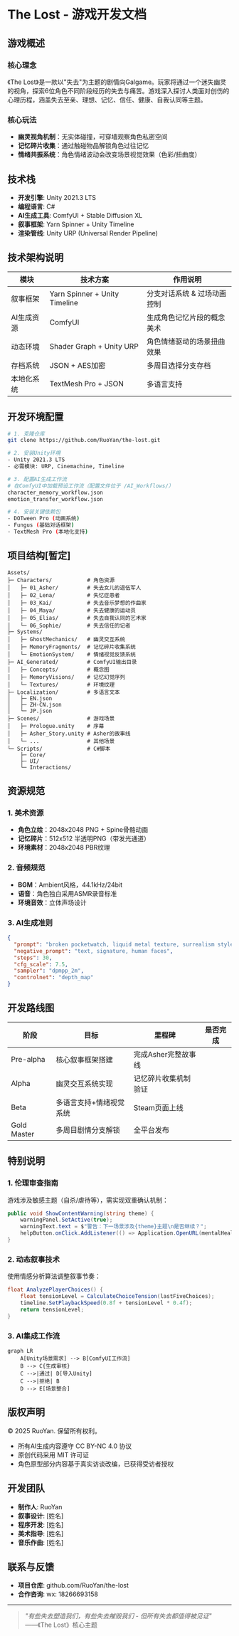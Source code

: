 # The Lost - 游戏开发文档

## 游戏概述

### 核心理念
《The Lost》是一款以"失去"为主题的剧情向Galgame。玩家将通过一个迷失幽灵的视角，探索6位角色不同阶段经历的失去与痛苦。游戏深入探讨人类面对创伤的心理历程，涵盖失去至亲、理想、记忆、信任、健康、自我认同等主题。

### 核心玩法
- **幽灵视角机制**：无实体碰撞，可穿墙观察角色私密空间
- **记忆碎片收集**：通过触碰物品解锁角色过往记忆
- **情绪共振系统**：角色情绪波动会改变场景视觉效果（色彩/扭曲度）

## 技术栈
- **开发引擎**: Unity 2021.3 LTS
- **编程语言**: C#
- **AI生成工具**: ComfyUI + Stable Diffusion XL
- **叙事框架**: Yarn Spinner + Unity Timeline
- **渲染管线**: Unity URP (Universal Render Pipeline)

## 技术架构说明
| 模块 | 技术方案 | 作用说明 |
|------|----------|----------|
| 叙事框架 | Yarn Spinner + Unity Timeline | 分支对话系统 & 过场动画控制 |
| AI生成资源 | ComfyUI  | 生成角色记忆片段的概念美术 |
| 动态环境 | Shader Graph + Unity URP | 角色情绪驱动的场景扭曲效果 |
| 存档系统 | JSON + AES加密 | 多周目选择分支存档 |
| 本地化系统 | TextMesh Pro + JSON | 多语言支持 |

## 开发环境配置

```bash
# 1. 克隆仓库
git clone https://github.com/RuoYan/the-lost.git

# 2. 安装Unity环境
- Unity 2021.3 LTS
- 必需模块: URP, Cinemachine, Timeline

# 3. 配置AI生成工作流
# 在ComfyUI中加载预设工作流（配置文件位于 /AI_Workflows/）
character_memory_workflow.json
emotion_transfer_workflow.json

# 4. 安装关键依赖包
- DOTween Pro (动画系统)
- Fungus (基础对话框架)
- TextMesh Pro (本地化支持)
```

## 项目结构[暂定]

```
Assets/
├─ Characters/           # 角色资源
│   ├─ 01_Asher/         # 失去女儿的退伍军人
│   ├─ 02_Lena/          # 失忆症患者
│   ├─ 03_Kai/           # 失去音乐梦想的作曲家
│   ├─ 04_Maya/          # 失去健康的运动员
│   ├─ 05_Elias/         # 失去自我认同的艺术家
│   └─ 06_Sophie/        # 失去信任的记者
├─ Systems/
│   ├─ GhostMechanics/   # 幽灵交互系统
│   ├─ MemoryFragments/  # 记忆碎片收集系统
│   └─ EmotionSystem/    # 情绪视觉反馈系统
├─ AI_Generated/         # ComfyUI输出目录
│   ├─ Concepts/         # 概念图
│   ├─ MemoryVisions/    # 记忆幻觉序列
│   └─ Textures/         # 环境纹理
├─ Localization/         # 多语言文本
│   ├─ EN.json
│   ├─ ZH-CN.json
│   └─ JP.json
├─ Scenes/               # 游戏场景
│   ├─ Prologue.unity    # 序幕
│   ├─ Asher_Story.unity # Asher的故事线
│   └─ ...               # 其他场景
└─ Scripts/              # C#脚本
    ├─ Core/
    ├─ UI/
    └─ Interactions/
```

## 资源规范

### 1. 美术资源
- **角色立绘**：2048x2048 PNG + Spine骨骼动画
- **记忆碎片**：512x512 半透明PNG（带发光通道）
- **环境素材**：2048x2048 PBR纹理

### 2. 音频规范
- **BGM**：Ambient风格，44.1kHz/24bit
- **语音**：角色独白采用ASMR录音标准
- **环境音效**：立体声场设计

### 3. AI生成准则

```json
{
  "prompt": "broken pocketwatch, liquid metal texture, surrealism style, emotional decay theme",
  "negative_prompt": "text, signature, human faces",
  "steps": 30,
  "cfg_scale": 7.5,
  "sampler": "dpmpp_2m",
  "controlnet": "depth_map"
}
```

## 开发路线图

| 阶段 | 目标 | 里程碑 | 是否完成 |
|------|------|--------|----------|
| Pre-alpha | 核心叙事框架搭建 | 完成Asher完整故事线 |  |
| Alpha | 幽灵交互系统实现 | 记忆碎片收集机制验证 |  |
| Beta | 多语言支持+情绪视觉系统 | Steam页面上线 |  |
| Gold Master | 多周目剧情分支解锁 | 全平台发布 |  |

## 特别说明

### 1. 伦理审查指南
游戏涉及敏感主题（自杀/虐待等），需实现双重确认机制：

```csharp
public void ShowContentWarning(string theme) {
    warningPanel.SetActive(true);
    warningText.text = $"警告：下一场景涉及{theme}主题\n是否继续？";
    helpButton.onClick.AddListener(() => Application.OpenURL(mentalHealthResourcesURL));
}
```

### 2. 动态叙事技术
使用情感分析算法调整叙事节奏：

```csharp
float AnalyzePlayerChoices() {
    float tensionLevel = CalculateChoiceTension(lastFiveChoices);
    timeline.SetPlaybackSpeed(0.8f + tensionLevel * 0.4f);
    return tensionLevel;
}
```

### 3. AI集成工作流

```mermaid
graph LR
    A[Unity场景需求] --> B[ComfyUI工作流]
    B --> C{生成审核}
    C -->|通过| D[导入Unity]
    C -->|拒绝| B
    D --> E[场景整合]
```

## 版权声明

© 2025 RuoYan. 保留所有权利。

- 所有AI生成内容遵守 CC BY-NC 4.0 协议
- 原创代码采用 MIT 许可证
- 角色原型部分内容基于真实访谈改编，已获得受访者授权

## 开发团队

- **制作人**: RuoYan
- **叙事设计**: [姓名]
- **程序开发**: [姓名]
- **美术指导**: [姓名]
- **音乐作曲**: [姓名]

## 联系与反馈

- **项目仓库**: github.com/RuoYan/the-lost
- **合作咨询**: wx: 18266693158

---

> *"有些失去塑造我们，有些失去摧毁我们 - 但所有失去都值得被见证"*  
> ——《The Lost》核心主题
